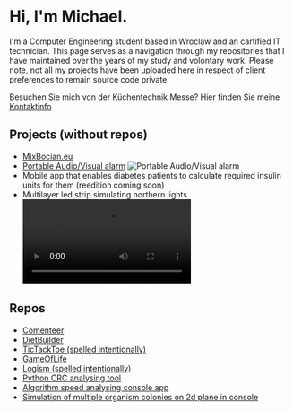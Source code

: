 # Hi, I'm Michael. 
I'm a Computer Engineering student based in Wroclaw and an cartified IT technician.
This page serves as a navigation through my repositories that I have maintained over the years of my study and volontary work.
Please note, not all my projects have been uploaded here in respect of client preferences to remain source code private

Besuchen Sie mich von der Küchentechnik Messe? Hier finden Sie meine [Kontaktinfo](https://mikestork.github.io)

## Projects (without repos)
- [MixBocian.eu](https://mixbocian.eu)
- [Portable Audio/Visual alarm](https://github.com/MikeStork/ProjektOIAK) ![Portable Audio/Visual alarm](https://github.com/MikeStork/ProjektOIAK/blob/main/20240610_145329.webp)
- Mobile app that enables diabetes patients to calculate required insulin units for them (reedition coming soon)
- Multilayer led strip simulating northern lights ![Northern lights project](https://github.com/MikeStork/images/blob/main/20240519_003631%20(1).mp4)
## Repos
- [Comenteer](https://github.com/MikeStork/Commenteer)
- [DietBuilder](https://github.com/MikeStork/DietBuilder)
- [TicTackToe (spelled intentionally)](https://github.com/MikeStork/TicTacToe)
- [GameOfLife](https://github.com/MikeStork/GameOfLife)
- [Logism (spelled intentionally)](https://github.com/MikeStork/LOGISM)
- [Python CRC analysing tool](https://github.com/MikeStork/ProjektNIDUC)
- [Algorithm speed analysing console app](https://github.com/MikeStork/ProjektAIZO)
- [Simulation of multiple organism colonies on 2d plane in console](https://github.com/MikeStork/ProjektProgramowanieObiektowe)
  
